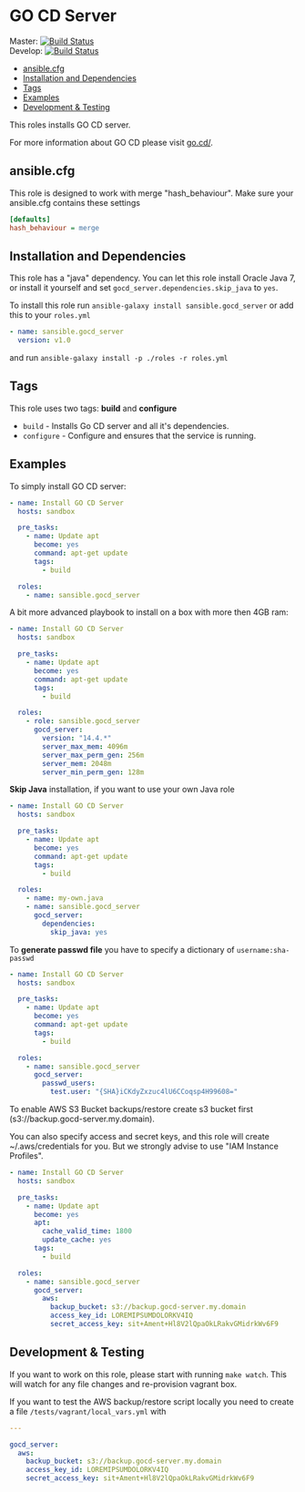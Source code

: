 # GO CD Server

Master: [![Build Status](https://travis-ci.org/sansible/gocd_server.svg?branch=master)](https://travis-ci.org/sansible/gocd_server)  
Develop: [![Build Status](https://travis-ci.org/sansible/gocd_server.svg?branch=develop)](https://travis-ci.org/sansible/gocd_server)

* [ansible.cfg](#ansible-cfg)
* [Installation and Dependencies](#installation-and-dependencies)
* [Tags](#tags)
* [Examples](#examples)
* [Development & Testing](#development---testing)

This roles installs GO CD server.

For more information about GO CD please visit [go.cd/](http://www.go.cd/).




## ansible.cfg

This role is designed to work with merge "hash_behaviour". Make sure your
ansible.cfg contains these settings

```INI
[defaults]
hash_behaviour = merge
```




## Installation and Dependencies

This role has a "java" dependency. You can let this role install Oracle
Java 7, or install it yourself and set `gocd_server.dependencies.skip_java`
to `yes`.

To install this role run `ansible-galaxy install sansible.gocd_server`
or add this to your `roles.yml`

```YAML
- name: sansible.gocd_server
  version: v1.0
```

and run `ansible-galaxy install -p ./roles -r roles.yml`




## Tags

This role uses two tags: **build** and **configure**

* `build` - Installs Go CD server and all it's dependencies.
* `configure` - Configure and ensures that the service is running.




## Examples

To simply install GO CD server:

```YAML
- name: Install GO CD Server
  hosts: sandbox

  pre_tasks:
    - name: Update apt
      become: yes
      command: apt-get update
      tags:
        - build

  roles:
    - name: sansible.gocd_server
```

A bit more advanced playbook to install on a box with more then 4GB ram:

```YAML
- name: Install GO CD Server
  hosts: sandbox

  pre_tasks:
    - name: Update apt
      become: yes
      command: apt-get update
      tags:
        - build

  roles:
    - role: sansible.gocd_server
      gocd_server:
        version: "14.4.*"
        server_max_mem: 4096m
        server_max_perm_gen: 256m
        server_mem: 2048m
        server_min_perm_gen: 128m
```

**Skip Java** installation, if you want to use your own Java role

```YAML
- name: Install GO CD Server
  hosts: sandbox

  pre_tasks:
    - name: Update apt
      become: yes
      command: apt-get update
      tags:
        - build

  roles:
    - name: my-own.java
    - name: sansible.gocd_server
      gocd_server:
        dependencies:
          skip_java: yes
```

To **generate passwd file** you have to specify a dictionary of
`username:sha-passwd`

```YAML
- name: Install GO CD Server
  hosts: sandbox

  pre_tasks:
    - name: Update apt
      become: yes
      command: apt-get update
      tags:
        - build

  roles:
    - name: sansible.gocd_server
      gocd_server:
        passwd_users:
          test.user: "{SHA}iCKdyZxzuc4lU6CCoqsp4H99608="
```

To enable AWS S3 Bucket backups/restore create s3 bucket first
(s3://backup.gocd-server.my.domain).

You can also specify access and secret keys, and this role will
create ~/.aws/credentials for you. But we strongly advise to use
"IAM Instance Profiles".

```YAML
- name: Install GO CD Server
  hosts: sandbox

  pre_tasks:
    - name: Update apt
      become: yes
      apt:
        cache_valid_time: 1800
        update_cache: yes
      tags:
        - build

  roles:
    - name: sansible.gocd_server
      gocd_server:
        aws:
          backup_bucket: s3://backup.gocd-server.my.domain
          access_key_id: LOREMIPSUMDOLORKV4IQ
          secret_access_key: sit+Ament+Hl8V2lQpaOkLRakvGMidrkWv6F9
```




## Development & Testing

If you want to work on this role, please start with running
`make watch`. This will watch for any file changes and re-provision
vagrant box.

If you want to test the AWS backup/restore script locally you need
to create a file `/tests/vagrant/local_vars.yml` with

```YAML
---

gocd_server:
  aws:
    backup_bucket: s3://backup.gocd-server.my.domain
    access_key_id: LOREMIPSUMDOLORKV4IQ
    secret_access_key: sit+Ament+Hl8V2lQpaOkLRakvGMidrkWv6F9

```
